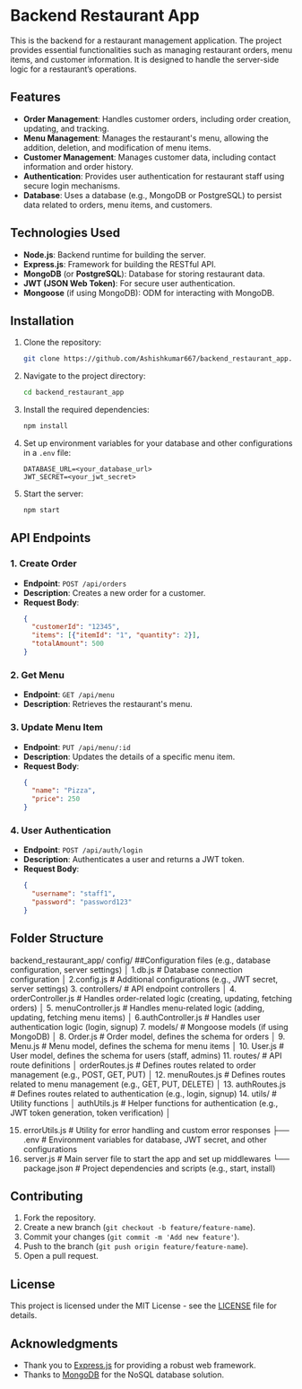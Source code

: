 # Backend Restaurant App

This is the backend for a restaurant management application. The project provides essential functionalities such as managing restaurant orders, menu items, and customer information. It is designed to handle the server-side logic for a restaurant’s operations.

## Features

- **Order Management**: Handles customer orders, including order creation, updating, and tracking.
- **Menu Management**: Manages the restaurant's menu, allowing the addition, deletion, and modification of menu items.
- **Customer Management**: Manages customer data, including contact information and order history.
- **Authentication**: Provides user authentication for restaurant staff using secure login mechanisms.
- **Database**: Uses a database (e.g., MongoDB or PostgreSQL) to persist data related to orders, menu items, and customers.

## Technologies Used

- **Node.js**: Backend runtime for building the server.
- **Express.js**: Framework for building the RESTful API.
- **MongoDB** (or **PostgreSQL**): Database for storing restaurant data.
- **JWT (JSON Web Token)**: For secure user authentication.
- **Mongoose** (if using MongoDB): ODM for interacting with MongoDB.

## Installation

1. Clone the repository:
    ```bash
    git clone https://github.com/Ashishkumar667/backend_restaurant_app.git
    ```

2. Navigate to the project directory:
    ```bash
    cd backend_restaurant_app
    ```

3. Install the required dependencies:
    ```bash
    npm install
    ```

4. Set up environment variables for your database and other configurations in a `.env` file:
    ```env
    DATABASE_URL=<your_database_url>
    JWT_SECRET=<your_jwt_secret>
    ```

5. Start the server:
    ```bash
    npm start
    ```

## API Endpoints

### 1. **Create Order**
   - **Endpoint**: `POST /api/orders`
   - **Description**: Creates a new order for a customer.
   - **Request Body**:
     ```json
     {
       "customerId": "12345",
       "items": [{"itemId": "1", "quantity": 2}],
       "totalAmount": 500
     }
     ```

### 2. **Get Menu**
   - **Endpoint**: `GET /api/menu`
   - **Description**: Retrieves the restaurant's menu.
   
### 3. **Update Menu Item**
   - **Endpoint**: `PUT /api/menu/:id`
   - **Description**: Updates the details of a specific menu item.
   - **Request Body**:
     ```json
     {
       "name": "Pizza",
       "price": 250
     }
     ```

### 4. **User Authentication**
   - **Endpoint**: `POST /api/auth/login`
   - **Description**: Authenticates a user and returns a JWT token.
   - **Request Body**:
     ```json
     {
       "username": "staff1",
       "password": "password123"
     }
     ```

## Folder Structure
backend_restaurant_app/ config/ ##Configuration files (e.g., database configuration, server settings) │
1.db.js # Database connection configuration │ 
2.config.js # Additional configurations (e.g., JWT secret, server settings) 
3. controllers/ # API endpoint controllers │ 
4. orderController.js # Handles order-related logic (creating, updating, fetching orders) │ 
5. menuController.js # Handles menu-related logic (adding, updating, fetching menu items) │ 
6.authController.js # Handles user authentication logic (login, signup)
7. models/ # Mongoose models (if using MongoDB) │ 
8. Order.js # Order model, defines the schema for orders │
9. Menu.js # Menu model, defines the schema for menu items │
10. User.js # User model, defines the schema for users (staff, admins) 
11. routes/ # API route definitions │  orderRoutes.js # Defines routes related to order management (e.g., POST, GET, PUT) │
12. menuRoutes.js # Defines routes related to menu management (e.g., GET, PUT, DELETE) │ 
13. authRoutes.js # Defines routes related to authentication (e.g., login, signup)
14. utils/ # Utility functions │  authUtils.js # Helper functions for authentication (e.g., JWT token generation, token verification) │ 

15. errorUtils.js # Utility for error handling and custom error responses ├── .env # Environment variables for database, JWT secret, and other configurations
16. server.js # Main server file to start the app and set up middlewares └── package.json # Project dependencies and scripts (e.g., start, install)



## Contributing

1. Fork the repository.
2. Create a new branch (`git checkout -b feature/feature-name`).
3. Commit your changes (`git commit -m 'Add new feature'`).
4. Push to the branch (`git push origin feature/feature-name`).
5. Open a pull request.

## License

This project is licensed under the MIT License - see the [LICENSE](LICENSE) file for details.

## Acknowledgments

- Thank you to [Express.js](https://expressjs.com/) for providing a robust web framework.
- Thanks to [MongoDB](https://www.mongodb.com/) for the NoSQL database solution.

